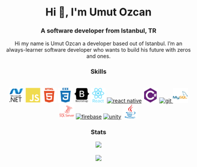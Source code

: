 <h1 align="center">Hi 👋, I'm Umut Ozcan </h1>
<h3 align="center">A software developer from Istanbul, TR</h3>
<p align="center">Hi my name is Umut Ozcan a developer based out of Istanbul. I’m an always-learner software developer who wants to build his future with zeros and ones. </p>
<!-- TECHS -->

<h3 align="center">Skills</h3>

<div align="center">
	<br>
        <div align="center" > 
	<a href="https://learn.microsoft.com/tr-tr/dotnet/welcome" target="_blank"><img src="https://github.com/devicons/devicon/blob/55609aa5bd817ff167afce0d965585c92040787a/icons/dot-net/dot-net-original-wordmark.svg" alt="dotnet" width="40" height="40"/><a/>	
	<a href="https://www.javascript.com/" target="_blank"><img src="https://raw.githubusercontent.com/devicons/devicon/1119b9f84c0290e0f0b38982099a2bd027a48bf1/icons/javascript/javascript-plain.svg" alt="js" width="40" height="40"/><a/>
	<a href="https://www.w3.org/html/" target="_blank"><img src="https://raw.githubusercontent.com/devicons/devicon/master/icons/html5/html5-plain-wordmark.svg" alt="html5" width="40" height="40"/><a/>
	<a href="https://www.w3schools.com/css/" target="_blank"><img src="https://raw.githubusercontent.com/devicons/devicon/1119b9f84c0290e0f0b38982099a2bd027a48bf1/icons/css3/css3-plain-wordmark.svg" alt="css3" width="40" height="40"/><a/>
	<a href="https://getbootstrap.com/" target="_blank"><img src="https://raw.githubusercontent.com/devicons/devicon/master/icons/bootstrap/bootstrap-plain-wordmark.svg" alt="bootstrap" width="40" height="40"/><a/>
        <a href="https://react.dev/" target="_blank"><img src="https://raw.githubusercontent.com/devicons/devicon/master/icons/react/react-original-wordmark.svg" alt="react" width="40" height="40"/><a/>
        <a href="https://reactnative.dev/" target="_blank"><img src="https://reactnative.dev/img/header_logo.svg" alt="react native" width="40" height="40"/><a/>
        <a href="https://learn.microsoft.com/en-us/dotnet/csharp/" target="_blank"><img src="https://github.com/devicons/devicon/blob/55609aa5bd817ff167afce0d965585c92040787a/icons/csharp/csharp-plain.svg" alt="csharp" width="40" height="40"/><a/>
        <a href="https://git-scm.com/" target="_blank"><img src="https://www.vectorlogo.zone/logos/git-scm/git-scm-icon.svg" alt="git" width="40" height="40"/> <a/>
        <a href="https://www.mysql.com/" target="_blank"><img src="https://raw.githubusercontent.com/devicons/devicon/master/icons/mysql/mysql-original-wordmark.svg" alt="mysql" width="40" height="40"/> <a/>
	<a href="https://www.microsoft.com/tr-tr/sql-server" target="_blank"><img src="https://raw.githubusercontent.com/devicons/devicon/55609aa5bd817ff167afce0d965585c92040787a/icons/microsoftsqlserver/microsoftsqlserver-plain-wordmark.svg" alt="sqlserver" width="40" height="40"/><a/>
	<a href="https://firebase.google.com/" target="_blank"><img src="https://www.vectorlogo.zone/logos/firebase/firebase-icon.svg" alt="firebase" width="40" height="40"/><a/>
	<a href="https://unity.com/" target="_blank"><img src="https://www.vectorlogo.zone/logos/unity3d/unity3d-icon.svg" alt="unity" width="40" height="40"/><a/>
	<a href="https://www.java.com" target="_blank"><img src="https://raw.githubusercontent.com/devicons/devicon/master/icons/java/java-original.svg" alt="java" width="40" height="40"/><a/>
	</div>
</div>

<!-- STATS -->
<div align="center" margin="100px 0 0 0">
	<h3 align="center">Stats</h3>
  	<img src="https://github-readme-stats.vercel.app/api/top-langs/?username=UmutOzcan&layout=compact&theme=catppuccin_latte&hide=jupyter%20notebook">
  	<br><br>
  	<img src="https://github-readme-stats.vercel.app/api?username=UmutOzcan&show_icons=true&theme=catppuccin_latte&hide=prs,contribs,issues&rank_icon=github" width="400px">
</div>
<br>

